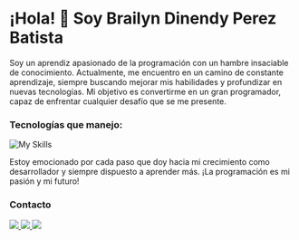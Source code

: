 # ¡Hola! 👋 Soy Brailyn Dinendy Perez Batista

Soy un aprendiz apasionado de la programación con un hambre insaciable de conocimiento. Actualmente, me encuentro en un camino de constante aprendizaje, siempre buscando mejorar mis habilidades y profundizar en nuevas tecnologías. Mi objetivo es convertirme en un gran programador, capaz de enfrentar cualquier desafío que se me presente.

### Tecnologías que manejo:

![My Skills](https://skillicons.dev/icons?i=cs,dotnet,git,github,java,html,css&theme=light)

Estoy emocionado por cada paso que doy hacia mi crecimiento como desarrollador y siempre dispuesto a aprender más. ¡La programación es mi pasión y mi futuro!

### Contacto

<p>
  <a href="mailto:BrailynPerezbatista@gmai.com">
    <img src="https://skillicons.dev/icons?i=gmail&theme=light"/>
  </a>
  <a href="https://www.instagram.com/brailyn_y_lyn/">
    <img src="https://skillicons.dev/icons?i=instagram&theme=light"/>
  </a>
  <a href="www.linkedin.com/in/brailyn-perez-a385b725a">
    <img src="https://skillicons.dev/icons?i=linkedin&theme=light"/>
  </a>
  
</p>
